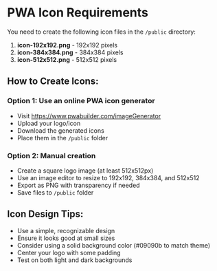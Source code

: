 # PWA Icon Requirements

You need to create the following icon files in the `/public` directory:

1. **icon-192x192.png** - 192x192 pixels
2. **icon-384x384.png** - 384x384 pixels
3. **icon-512x512.png** - 512x512 pixels

## How to Create Icons:

### Option 1: Use an online PWA icon generator

- Visit https://www.pwabuilder.com/imageGenerator
- Upload your logo/icon
- Download the generated icons
- Place them in the `/public` folder

### Option 2: Manual creation

- Create a square logo image (at least 512x512px)
- Use an image editor to resize to 192x192, 384x384, and 512x512
- Export as PNG with transparency if needed
- Save files to `/public` folder

## Icon Design Tips:

- Use a simple, recognizable design
- Ensure it looks good at small sizes
- Consider using a solid background color (#09090b to match theme)
- Center your logo with some padding
- Test on both light and dark backgrounds
